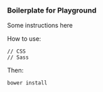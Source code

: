 ### Boilerplate for Playground

Some instructions here

How to use:
    
    // CSS
    // Sass

Then:

    bower install

